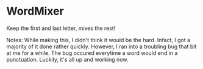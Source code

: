 # WordMixer
Keep the first and last letter, mixes the rest!

Notes:
While making this, I didn't think it would be the hard. Infact, I got a majority of it done rather quickly. However, I ran into a troubling bug that bit at me for a while. The bug occured everytime a word would end in a punctuation. Luckily, it's all up and working now.
